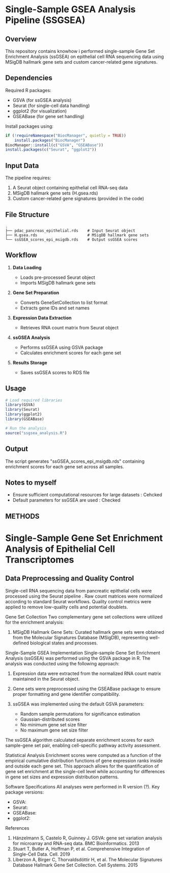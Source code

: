 # Single-Sample GSEA Analysis Pipeline (SSGSEA)

## Overview
This repository contains knowhow i performed single-sample Gene Set Enrichment Analysis (ssGSEA) on epithelial cell RNA sequencing data using MSigDB hallmark gene sets and custom cancer-related gene signatures.

## Dependencies
Required R packages:
- GSVA (for ssGSEA analysis)
- Seurat (for single-cell data handling)
- ggplot2 (for visualization)
- GSEABase (for gene set handling)

Install packages using:
```R
if (!requireNamespace("BiocManager", quietly = TRUE))
    install.packages("BiocManager")
BiocManager::install(c("GSVA", "GSEABase"))
install.packages(c("Seurat", "ggplot2"))
```

## Input Data
The pipeline requires:
1. A Seurat object containing epithelial cell RNA-seq data
2. MSigDB hallmark gene sets (H.gsea.rds)
3. Custom cancer-related gene signatures (provided in the code)

## File Structure
```
.
├── pdac_pancreas_epithelial.rds    # Input Seurat object
├── H.gsea.rds                      # MSigDB hallmark gene sets
└── ssGSEA_scores_epi_msigdb.rds    # Output ssGSEA scores
```

## Workflow
1. **Data Loading**
   - Loads pre-processed Seurat object
   - Imports MSigDB hallmark gene sets

2. **Gene Set Preparation**
   - Converts GeneSetCollection to list format
   - Extracts gene IDs and set names

3. **Expression Data Extraction**
   - Retrieves RNA count matrix from Seurat object

4. **ssGSEA Analysis**
   - Performs ssGSEA using GSVA package
   - Calculates enrichment scores for each gene set

5. **Results Storage**
   - Saves ssGSEA scores to RDS file

## Usage
```R
# Load required libraries
library(GSVA)
library(Seurat)
library(ggplot2)
library(GSEABase)

# Run the analysis
source("ssgsea_analysis.R")
```

## Output
The script generates "ssGSEA_scores_epi_msigdb.rds" containing enrichment scores for each gene set across all samples.


## Notes to myself
- Ensure sufficient computational resources for large datasets : Cehcked
- Default parameters for ssGSEA are used : Checked


## METHODS 

# Single-Sample Gene Set Enrichment Analysis of Epithelial Cell Transcriptomes

## Data Preprocessing and Quality Control
Single-cell RNA sequencing data from pancreatic epithelial cells were processed using the Seurat pipeline . Raw count matrices were normalized according to standard Seurat workflows. Quality control metrics were applied to remove low-quality cells and potential doublets.

Gene Set Collection
Two complementary gene set collections were utilized for the enrichment analysis:

1. MSigDB Hallmark Gene Sets: Curated hallmark gene sets were obtained from the Molecular Signatures Database (MSigDB), representing well-defined biological states and processes.

Single-Sample GSEA Implementation
Single-sample Gene Set Enrichment Analysis (ssGSEA) was performed using the GSVA package in R. The analysis was conducted using the following approach:

1. Expression data were extracted from the normalized RNA count matrix maintained in the Seurat object.

2. Gene sets were preprocessed using the GSEABase package to ensure proper formatting and gene identifier compatibility.

3. ssGSEA was implemented using the default GSVA parameters:
   - Random sample permutations for significance estimation
   - Gaussian-distributed scores
   - No minimum gene set size filter
   - No maximum gene set size filter

The ssGSEA algorithm calculated separate enrichment scores for each sample-gene set pair, enabling cell-specific pathway activity assessment.

Statistical Analysis
Enrichment scores were computed as a function of the empirical cumulative distribution functions of gene expression ranks inside and outside each gene set. This approach allows for the quantification of gene set enrichment at the single-cell level while accounting for differences in gene set sizes and expression distribution patterns.


Software Specifications
All analyses were performed in R version (?). Key package versions:
- GSVA: 
- Seurat:
- GSEABase:
- ggplot2:

References
1. Hänzelmann S, Castelo R, Guinney J. GSVA: gene set variation analysis for microarray and RNA-seq data. BMC Bioinformatics. 2013
2. Stuart T, Butler A, Hoffman P, et al. Comprehensive Integration of Single-Cell Data. Cell. 2019
3. Liberzon A, Birger C, Thorvaldsdóttir H, et al. The Molecular Signatures Database Hallmark Gene Set Collection. Cell Systems. 2015

